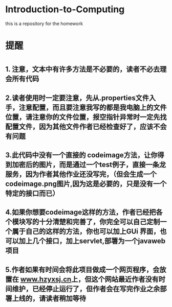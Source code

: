 # Introduction-to-Computing
this is a repository for the homework
<h1>提醒<h1>
   <h2>1. 注意，文本中有许多方法是不必要的，读者不必去理会所有代码</h2>
   <h2> 2.读者使用时一定要注意，先从.properties文件入手，注意配置，而且要注意我写的都是我电脑上的文件位置，请注意你的文件位置，报空指针异常时一定先找配置文件，因为其他文件作者已经检查好了，应该不会有问题</h2>
    <h2>3.此代码中没有一个直接的  codeimage方法，让你得到加密后的图片，而是通过一个test例子，直接一条龙服务，因为作者其他作业还没写完，（但会生成一个codeimage.png图片,因为这是必要的，只是没有一个特定的接口而已）</h2>
    <h2>4.如果你想要codeimage这样的方法，作者已经把各个模块写的十分清楚和完善了，你完全可以自己定制一个属于自己的这样的方法，你也可以加上GUi 界面，也可以加上几个接口，加上servlet,部署为一个javaweb项目</h2>
   <h2> 5.作者如果有时间会将此项目做成一个网页程序，会放置在 <a href="http://www.hzyxsj.cn">www.hzyxsj.cn</a>上，但这个网站最近作者没有时间维护，已经停止运行了，但作者会在写完作业之余部署上线的，请读者稍加等待</h2>
